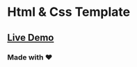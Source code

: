# Html & Css Template

<h2>
  <a href="https://template-gilt-seven.vercel.app/" target="_blank"  title="Demo">
    Live Demo
  </a>
</h2>

### Made with :heart: 
